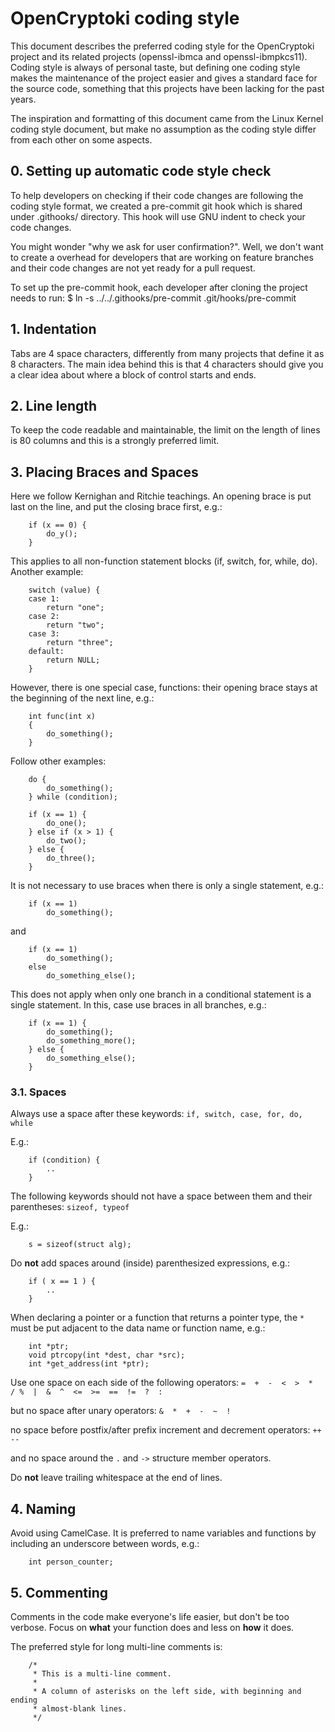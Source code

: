# OpenCryptoki coding style

This document describes the preferred coding style for the OpenCryptoki project
and its related projects (openssl-ibmca and openssl-ibmpkcs11). Coding style is
always of personal taste, but defining one coding style makes the maintenance of
the project easier and gives a standard face for the source code, something that
this projects have been lacking for the past years.

The inspiration and formatting of this document came from the Linux Kernel
coding style document, but make no assumption as the coding style differ from
each other on some aspects.

## 0. Setting up automatic code style check

To help developers on checking if their code changes are following the coding
style format, we created a pre-commit git hook which is shared under .githooks/
directory. This hook will use GNU indent to check your code changes.

You might wonder "why we ask for user confirmation?". Well, we don't want to
create a overhead for developers that are working on feature branches and their
code changes are not yet ready for a pull request.

To set up the pre-commit hook, each developer after cloning the project needs
to run:
$ ln -s ../../.githooks/pre-commit .git/hooks/pre-commit

## 1. Indentation

Tabs are 4 space characters, differently from many projects that define it as 8
characters. The main idea behind this is that 4 characters should give you a
clear idea about where a block of control starts and ends.

## 2. Line length

To keep the code readable and maintainable, the limit on the length of lines is
80 columns and this is a strongly preferred limit.

## 3. Placing Braces and Spaces

Here we follow Kernighan and Ritchie teachings. An opening brace is put last on
the line, and put the closing brace first, e.g.:

```
    if (x == 0) {
        do_y();
    }
```

This applies to all non-function statement blocks (if, switch, for, while, do).
Another example:

```
    switch (value) {
    case 1:
        return "one";
    case 2:
        return "two";
    case 3:
        return "three";
    default:
        return NULL;
    }
```

However, there is one special case, functions: their opening brace stays at the
beginning of the next line, e.g.:

```
    int func(int x)
    {
        do_something();
    }
```

Follow other examples:

```
    do {
        do_something();
    } while (condition);
```

```
    if (x == 1) {
        do_one();
    } else if (x > 1) {
        do_two();
    } else {
        do_three();
    }
```

It is not necessary to use braces when there is only a single statement, e.g.:

```
    if (x == 1)
        do_something();
```

and

```
    if (x == 1)
        do_something();
    else
        do_something_else();
```

This does not apply when only one branch in a conditional statement is a single
statement. In this, case use braces in all branches, e.g.:

```
    if (x == 1) {
        do_something();
        do_something_more();
    } else {
        do_something_else();
    }
```

### 3.1. Spaces

Always use a space after these keywords:
``` if, switch, case, for, do, while ```

E.g.:
```
    if (condition) {
        ..
    }
```

The following keywords should not have a space between them and their
parentheses:
``` sizeof, typeof ```

E.g.:
```
    s = sizeof(struct alg);
```

Do **not** add spaces around (inside) parenthesized expressions, e.g.:
```
    if ( x == 1 ) {
        ..
    }
```

When declaring a pointer or a function that returns a pointer type, the ``*``
must be put adjacent to the data name or function name, e.g.:
```
    int *ptr;
    void ptrcopy(int *dest, char *src);
    int *get_address(int *ptr);
```

Use one space on each side of the following operators:
``` =  +  -  <  >  *  / %  |  &  ^  <=  >=  ==  !=  ?  : ```

but no space after unary operators:
``` &  *  +  -  ~  !  ```

no space before postfix/after prefix increment and decrement operators:
``` ++ -- ```

and no space around the ``.`` and ``->`` structure member operators.

Do **not** leave trailing whitespace at the end of lines.

## 4. Naming

Avoid using CamelCase. It is preferred to name variables and functions by
including an underscore between words, e.g.:
```
    int person_counter;
```

## 5. Commenting

Comments in the code make everyone's life easier, but don't be too verbose.
Focus on **what** your function does and less on **how** it does.

The preferred style for long multi-line comments is:

```
    /*
     * This is a multi-line comment.
     *
     * A column of asterisks on the left side, with beginning and ending
     * almost-blank lines.
     */
```

